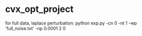 # cvx_opt_project
for full data, laplace perturbation: 
python exp.py -cn 0 -nt 1 -wp 'full_noise.txt' -np 0.0001 2 0

